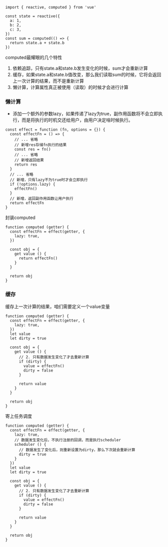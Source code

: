 ```
import { reactive, computed } from 'vue'

const state = reactive({
  a: 1,
  b: 2,
  c: 3,
})
const sum = computed(() => {
  return state.a + state.b
})
```
computed最耀眼的几个特性
1. 依赖追踪，只有state.a和state.b发生变化的时候，sum才会重新计算
2. 缓存，如果state.a和state.b值改变，那么我们读取sum的时候，它将会返回上一次计算的结果，而不是重新计算
3. 懒计算，计算属性真正被使用（读取）的时候才会进行计算

### 懒计算
- 添加一个额外的参数lazy，如果传递了lazy为true，副作用函数将不会立即执行，而是将执行的时机交还给用户，由用户决定啥时候执行。
```
const effect = function (fn, options = {}) {
  const effectFn = () => {
    // ... 省略
    // 新增res存储fn执行的结果
    const res = fn()
    // ... 省略
    // 新增返回结果
    return res
  }
  // ... 省略
  // 新增，只有lazy不为true时才会立即执行
  if (!options.lazy) {
    effectFn()
  }
  // 新增，返回副作用函数让用户执行
  return effectFn
}
```
封装computed
```
function computed (getter) {
  const effectFn = effect(getter, {
    lazy: true,
  })

  const obj = {
    get value () {
      return effectFn()
    }
  }

  return obj
}
```
### 缓存
缓存上一次计算的结果，咱们需要定义一个value变量
```
function computed (getter) {
  const effectFn = effect(getter, {
    lazy: true,
  })
  let value
  let dirty = true

  const obj = {
    get value () {
      // 2. 只有数据发生变化了才去重新计算
      if (dirty) {
        value = effectFn()
        dirty = false
      }

      return value
    }
  }

  return obj
}
```
寄上任务调度
```
function computed (getter) {
  const effectFn = effect(getter, {
    lazy: true,
    // 数据发生变化后，不执行注册的回调，而是执行scheduler
    scheduler () {
      // 数据发生了变化后，则重新设置为dirty，那么下次就会重新计算
      dirty = true
    }
  })
  let value
  let dirty = true

  const obj = {
    get value () {
      // 2. 只有数据发生变化了才去重新计算
      if (dirty) {
        value = effectFn()
        dirty = false
      }

      return value
    }
  }

  return obj
}
```
